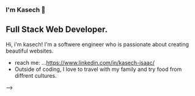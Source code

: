 ### I'm Kasech 👋

## Full Stack Web Developer.

Hi, i'm kasech! I'm a softwere engineer who is passionate about creating beautiful websites.

- reach me: ...https://www.linkedin.com/in/kasech-isaac/
- Outside of coding, I love to travel with my family and try food from diffrent cultures. 


-->
